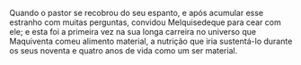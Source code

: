 ﻿Quando o pastor se recobrou do seu espanto, e após acumular esse estranho com muitas perguntas, convidou Melquisedeque para cear com ele; e esta foi a primeira vez na sua longa carreira no universo que Maquiventa comeu alimento material, a nutrição que iria sustentá-lo durante os seus noventa e quatro anos de vida como um ser material.